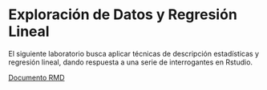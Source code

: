 # Exploración de Datos y Regresión Lineal

El siguiente laboratorio busca aplicar técnicas de descripción estadísticas y regresión lineal, dando respuesta a una serie de interrogantes en Rstudio.

[Documento RMD](https://felipecatalanperez.github.io/Laboratorio_1/)